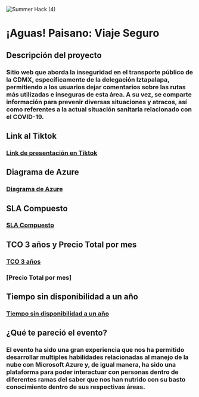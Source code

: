 ![Summer Hack (4)](https://user-images.githubusercontent.com/9124597/127756851-c8627116-f177-4198-966d-9003016d2060.png)

# ¡Aguas! Paisano: Viaje Seguro

## Descripción del proyecto
### Sitio web que aborda la inseguridad en el transporte público de la CDMX, específicamente de la delegación Iztapalapa, permitiendo a los usuarios dejar comentarios sobre las rutas más utilizadas e inseguras de esta área. A su vez, se comparte información para prevenir diversas situaciones y atracos, así como referentes a la actual situación sanitaria relacionado con el COVID-19.

## Link al Tiktok
### [Link de presentación en Tiktok](https://vm.tiktok.com/ZMdcTpf3S/)

## Diagrama de Azure
### [Diagrama de Azure](https://storageaccountpaisa977a.blob.core.windows.net/containersh/Diagrama%20de%20Azure.png?sp=r&st=2021-08-01T08:53:18Z&se=2021-08-01T16:53:18Z&spr=https&sv=2020-08-04&sr=b&sig=VoXtjie8JG0bflesNXpiyyT%2FIkw47jPZvip7n51Hqp0%3D)

## SLA Compuesto
### [SLA Compuesto](https://storageaccountpaisa977a.blob.core.windows.net/containersh/SLA.png?sp=r&st=2021-08-01T09:58:53Z&se=2021-08-01T17:58:53Z&spr=https&sv=2020-08-04&sr=b&sig=tpBo9rBlTz1V93VEzvAG7cvm60VK2wwS9ZY5QQUjzIs%3D)

## TCO 3 años y Precio Total por mes
### [TCO 3 años](https://storageaccountpaisa977a.blob.core.windows.net/containersh/TCO%203.png?sp=r&st=2021-08-01T10:03:00Z&se=2021-08-01T18:03:00Z&spr=https&sv=2020-08-04&sr=b&sig=hBTzUJid1gwA%2FjdwVaUCLxMFrS86Ys%2BfMVDKiuCNyqI%3D)
### [Precio Total por mes]

## Tiempo sin disponibilidad a un año
### [Tiempo sin disponibilidad a un año](https://storageaccountpaisa977a.blob.core.windows.net/containersh/Indisponibilidad.png?sp=r&st=2021-08-01T09:57:40Z&se=2021-08-01T17:57:40Z&spr=https&sv=2020-08-04&sr=b&sig=uknEbPjuuX2JQTWqYAT5%2FHhraSObKOkmns2PHRdPQ%2Fk%3D)

## ¿Qué te pareció el evento?
### El evento ha sido una gran experiencia que nos ha permitido desarrollar multiples habilidades relacionadas al manejo de la nube con Microsoft Azure y, de igual manera, ha sido una plataforma para poder interactuar con personas dentro de diferentes ramas del saber que nos han nutrido con su basto conocimiento dentro de sus respectivas áreas.
